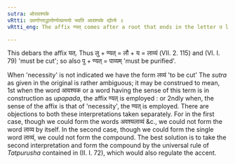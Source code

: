 ```yaml
---
sutra: ओरावश्यके
vRtti: उवर्णान्ताद्धातोर्ण्यत्प्रत्ययो भवति आवश्यके द्योत्ये ॥
vRtti_eng: The affix ण्यत् comes after a root that ends in the letter उ long or short when the sense is that of necessity.

---
```

This debars the affix यत्. Thus लु + ण्यत् = लौ + य = लाव्यं (VII. 2. 115) and (VI. I. 79) 'must be cut'; so also पु + ण्यत् = पाव्यम् 'must be purified'.

When 'necessity' is not indicated we have the form लव्यं 'to be cut' The _sutra_ as given in the original is rather ambiguous; it may be construed to mean, 1st when the word आवश्यक or a word having the sense of this term is in construction as _upapada_, the affix ण्यत् is employed : or 2ndly when, the sense of the affix is that of 'necessity', the ण्यत् is employed. There are objections to both these interpretations taken separately. For in the first case, though we could form the words अवश्यलाव्यं &c., we could not form the word लाव्य by itself. In the second case, though we could form the single word लाव्यं, we could not form the compound. The best solution is to take the second interpretation and form the compound by the universal rule of _Tatpurusha_ contained in (II. I. 72), which would also regulate the accent.